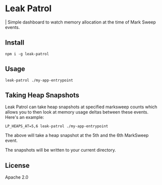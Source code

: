 # Leak Patrol

| Simple dashboard to watch memory allocation at the time of Mark Sweep events.

## Install

```
npm i -g leak-patrol
```

## Usage

```
leak-patrol ./my-app-entrypoint
```

## Taking Heap Snapshots

Leak Patrol can take heap snapshots at specified marksweep counts which allows
you to then look at memory usage deltas between these events. Here's an example:

```
LP_HEAPS_AT=5,6 leak-patrol ./my-app-entrypoint
```

The above will take a heap snapshot at the 5th and the 6th MarkSweep event.

The snapshots will be written to your current directory.

## License

Apache 2.0
